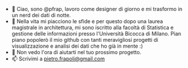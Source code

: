 - 👋 Ciao, sono @pfrap, lavoro come designer di giorno e mi trasformo in un nerd dei dati di notte.
- 🌱 Nella vita mi piacciono le sfide e per questo dopo una laurea magistrale in architettura, mi sono iscritto alla facoltà di Statistica e gestione delle informazioni presso l'Università Bicocca di Milano. Pian piano popolerò il mio github con tanti meravigliosi progetti di visualizzazione e analisi dei dati che ho già in mente :)
- 💞️ Non vedo l'ora di aiutarti nel tuo prossimo progetto.
- 📫 Scrivimi a pietro.frapoli@gmail.com
